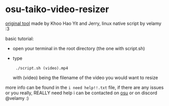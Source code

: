 # osu-taiko-video-resizer

[original tool](https://osu.ppy.sh/community/forums/topics/1129583?n=1) made by Khoo Hao Yit and Jerry, linux native script by velamy :3 
 
basic tutorial:

- open your terminal in the root directory (the one with script.sh)

- type <pre> ``` ./script.sh (video).mp4 ``` </pre> with (video) being the filename of the video you would want to resize

more info can be found in the `i need help!!.txt` file, if there are any issues or you really, REALLY need help i can be contacted on [osu](https://osu.ppy.sh/users/15538779) or on discord @velamy :)
